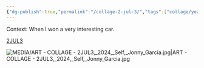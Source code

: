 ```yaml
---
{"dg-publish":true,"permalink":"/collage-2-jul-3/","tags":["collage/year-2024","c/N/jonny","c/man","c/face","c/door-knobe","c/door","c/car","c/wheel","c/colour-pink","c/colour-green","c/flat-background","c/colour-white","collage/series/self"],"created":"2024-06-28T12:56:46.000-04:00","updated":"2025-08-23T10:26:12.438-04:00"}
---
```



Context: When I won a very interesting car.

[2JUL3](https://www.instagram.com/p/C3s2fCTxuXa/)

![MEDIA/ART - COLLAGE - 2JUL3,_2024,_Self,_Jonny_Garcia.jpg|ART - COLLAGE - 2JUL3,_2024,_Self,_Jonny_Garcia.jpg](/img/user/MEDIA/ART%20-%20COLLAGE%20-%202JUL3,_2024,_Self,_Jonny_Garcia.jpg)
